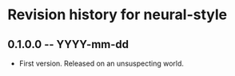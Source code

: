 # Revision history for neural-style

## 0.1.0.0 -- YYYY-mm-dd

* First version. Released on an unsuspecting world.
